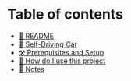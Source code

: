 # Table of contents

* [🔖 README](README.md)
* [🚗 Self-Driving Car](<README (1).md>)
* [⚒️ Prerequisites and Setup](prerequisites-and-setup.md)
* [🏃 How do I use this project](how-do-i-use-this-project.md)
* [📔 Notes](notes.md)

